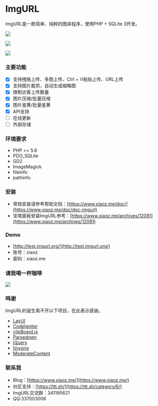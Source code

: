 # ImgURL
ImgURL是一款简单、纯粹的图床程序，使用PHP + SQLite 3开发。

![](https://i.bmp.ovh/imgs/2018/12/06cf0ac3b7625b6b.png)

![](https://i.bmp.ovh/imgs/2018/12/f0b565e2e0ffa166.png)

![](https://i.bmp.ovh/imgs/2018/12/017c5e66b53db4d1.png)

### 主要功能
- [x] 支持拽拖上传、多图上传、Ctrl + V粘贴上传、URL上传
- [x] 支持图片裁剪，自动生成缩略图
- [x] 限制访客上传数量
- [x] 图片压缩/批量压缩
- [x] 图片鉴黄/批量鉴黄
- [x] API支持
- [ ] 在线更新
- [ ] 外部存储

### 环境要求
* PHP >= 5.6
* PDO_SQLite
* GD2
* ImageMagick
* fileinfo
* pathinfo

### 安装
* 常规安装请参考帮助文档：[https://www.xiaoz.me/doc/](https://www.xiaoz.me/doc/doc-imgurl)
* 宝塔面板安装ImgURL参考：[https://www.xiaoz.me/archives/12081](https://www.xiaoz.me/archives/12081)

### Demo
* [http://test.imgurl.org/](http://test.imgurl.org/)
* 账号：xiaoz
* 密码：xiaoz.me

### 请我喝一杯咖啡
![](https://i.bmp.ovh/imgs/2019/03/cb349aa4a1b95997.png)

### 鸣谢

ImgURL的诞生离不开以下项目，在此表示感谢。

* [LayUI](https://github.com/sentsin/layui)
* [CodeIgniter](https://github.com/bcit-ci/CodeIgniter)
* [clipBoard.js](https://github.com/baixuexiyang/clipBoard.js)
* [Parsedown](https://github.com/erusev/parsedown)
* [jQuery](https://github.com/jquery/jquery)
* [tinypng](https://tinypng.com/)
* [ModerateContent](https://www.moderatecontent.com/)

### 联系我
* Blog：[https://www.xiaoz.me/](https://www.xiaoz.me/)
* 社区支持：[https://ttt.sh/](https://ttt.sh/category/6/)
* ImgURL交流群：341195621
* QQ:337003006